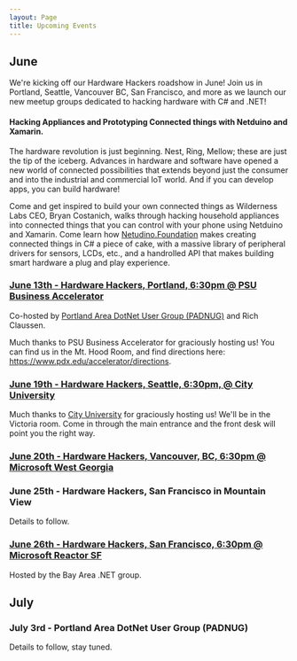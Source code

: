 ```yaml
---
layout: Page
title: Upcoming Events
---
```


## June

We're kicking off our Hardware Hackers roadshow in June! Join us in Portland, Seattle, Vancouver BC, San Francisco, and more as we launch our new meetup groups dedicated to hacking hardware with C# and .NET!

#### Hacking Appliances and Prototyping Connected things with Netduino and Xamarin.

The hardware revolution is just beginning. Nest, Ring, Mellow; these are just the tip of the iceberg. Advances in hardware and software have opened a new world of connected possibilities that extends beyond just the consumer and into the industrial and commercial IoT world. And if you can develop apps, you can build hardware!

Come and get inspired to build your own connected things as Wilderness Labs CEO, Bryan Costanich, walks through hacking household appliances into connected things that you can control with your phone using Netduino and Xamarin. Come learn how [Netudino.Foundation](http://Netduino.Foundation) makes creating connected things in C# a piece of cake, with a massive library of peripheral drivers for sensors, LCDs, etc., and a handrolled API that makes building smart hardware a plug and play experience.


### [June 13th - Hardware Hackers, Portland, 6:30pm @ PSU Business Accelerator](https://www.meetup.com/Hardware-Hackers-Portland/events/251238214/)

Co-hosted by [Portland Area DotNet User Group (PADNUG)](http://padnug.org/) and Rich Claussen.

Much thanks to PSU Business Accelerator for graciously hosting us! You can find us in the Mt. Hood Room, and find directions here: https://www.pdx.edu/accelerator/directions.

### [June 19th - Hardware Hackers, Seattle, 6:30pm, @ City University](https://www.meetup.com/Hardware-Hackers-Seattle/events/251488587/)

Much thanks to [City University](http://cityu.edu) for graciously hosting us! We'll be in the Victoria room. Come in through the main entrance and the front desk will point you the right way.

### [June 20th - Hardware Hackers, Vancouver, BC, 6:30pm @ Microsoft West Georgia](https://www.meetup.com/Hardware-Hackers-Vancouver-BC/events/251488866/)

### June 25th - Hardware Hackers, San Francisco in Mountain View

Details to follow.

### [June 26th - Hardware Hackers, San Francisco, 6:30pm @ Microsoft Reactor SF](https://www.meetup.com/Hardware-Hackers-Bay-Area/events/251804376/)

Hosted by the Bay Area .NET group.

## July

### July 3rd - Portland Area DotNet User Group (PADNUG)

Details to follow, stay tuned.
